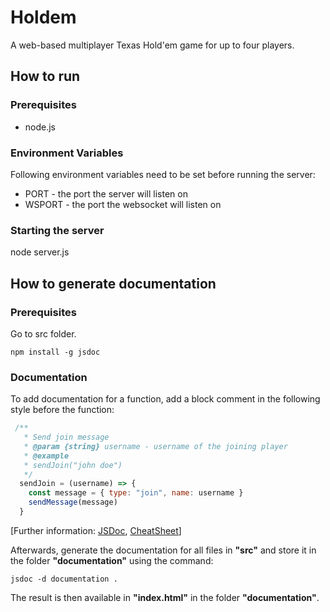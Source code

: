 # Holdem
A web-based multiplayer Texas Hold'em game for up to four players.

## How to run
### Prerequisites 
* node.js

### Environment Variables
Following environment variables need to be set before running the server:
* PORT - the port the server will listen on
* WSPORT - the port the websocket will listen on
### Starting the server
node server.js

## How to generate documentation
### Prerequisites
Go to src folder.

`npm install -g jsdoc`
### Documentation
To add documentation for a function, add a block comment in the following style before the function:
```javascript
 /**
   * Send join message
   * @param {string} username - username of the joining player
   * @example
   * sendJoin("john doe")
   */
  sendJoin = (username) => {
    const message = { type: "join", name: username }
    sendMessage(message)
  }
```
[Further information: [JSDoc](https://jsdoc.app/), [CheatSheet](https://devhints.io/jsdoc)]

Afterwards, generate the documentation for all files in **"src"** and store it in the folder **"documentation"** using the command:

`jsdoc -d documentation .`

The result is then available in **"index.html"** in the folder **"documentation"**.


